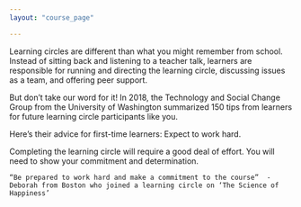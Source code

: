 ```yaml
---
layout: "course_page"

---
```


Learning circles are different than what you might remember from school. Instead of sitting back and listening to a teacher talk, learners are responsible for running and directing the learning circle, discussing issues as a team, and offering peer support.

But don’t take our word for it! In 2018, the Technology and Social Change Group from the University of Washington summarized 150 tips from learners for future learning circle participants like you.

Here’s their advice for first-time learners:
Expect to work hard.

Completing the learning circle will require a good deal of effort. You will need to show your commitment and determination.

    “Be prepared to work hard and make a commitment to the course”  -Deborah from Boston who joined a learning circle on ‘The Science of Happiness’
